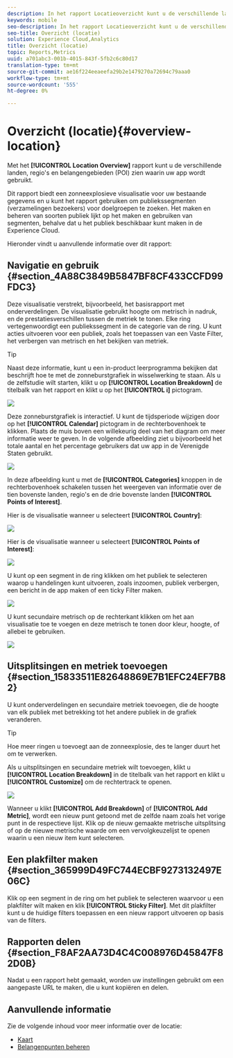```yaml
---
description: In het rapport Locatieoverzicht kunt u de verschillende landen, regio's en belangenpunten zien waarin uw app wordt gebruikt.
keywords: mobile
seo-description: In het rapport Locatieoverzicht kunt u de verschillende landen, regio's en belangenpunten zien waarin uw app wordt gebruikt.
seo-title: Overzicht (locatie)
solution: Experience Cloud,Analytics
title: Overzicht (locatie)
topic: Reports,Metrics
uuid: a701abc3-001b-4015-843f-5fb2c6c80d17
translation-type: tm+mt
source-git-commit: ae16f224eeaeefa29b2e1479270a72694c79aaa0
workflow-type: tm+mt
source-wordcount: '555'
ht-degree: 0%

---
```



# Overzicht (locatie){#overview-location}

Met het **[!UICONTROL Location Overview]** rapport kunt u de verschillende landen, regio&#39;s en belangengebieden (POI) zien waarin uw app wordt gebruikt.

Dit rapport biedt een zonneexplosieve visualisatie voor uw bestaande gegevens en u kunt het rapport gebruiken om publiekssegmenten (verzamelingen bezoekers) voor doelgroepen te zoeken. Het maken en beheren van soorten publiek lijkt op het maken en gebruiken van segmenten, behalve dat u het publiek beschikbaar kunt maken in de Experience Cloud.

Hieronder vindt u aanvullende informatie over dit rapport:

## Navigatie en gebruik {#section_4A88C3849B5847BF8CF433CCFD99FDC3}

Deze visualisatie verstrekt, bijvoorbeeld, het basisrapport met onderverdelingen. De visualisatie gebruikt hoogte om metrisch in nadruk, en de prestatiesverschillen tussen de metriek te tonen. Elke ring vertegenwoordigt een publiekssegment in de categorie van de ring. U kunt acties uitvoeren voor een publiek, zoals het toepassen van een Vaste Filter, het verbergen van metrisch en het bekijken van metriek.

>[!TIP]
>
>Naast deze informatie, kunt u een in-product leerprogramma bekijken dat beschrijft hoe te met de zonneburstgrafiek in wisselwerking te staan. Als u de zelfstudie wilt starten, klikt u op **[!UICONTROL Location Breakdown]** de titelbalk van het rapport en klikt u op het **[!UICONTROL i]** pictogram.

![](assets/location.png)

Deze zonneburstgrafiek is interactief. U kunt de tijdsperiode wijzigen door op het **[!UICONTROL Calendar]** pictogram in de rechterbovenhoek te klikken. Plaats de muis boven een willekeurig deel van het diagram om meer informatie weer te geven. In de volgende afbeelding ziet u bijvoorbeeld het totale aantal en het percentage gebruikers dat uw app in de Verenigde Staten gebruikt.

![](assets/location_mouse.png)

In deze afbeelding kunt u met de **[!UICONTROL Categories]** knoppen in de rechterbovenhoek schakelen tussen het weergeven van informatie over de tien bovenste landen, regio&#39;s en de drie bovenste landen **[!UICONTROL Points of Interest]**.

Hier is de visualisatie wanneer u selecteert **[!UICONTROL Country]**:

![](assets/location_countries.png)

Hier is de visualisatie wanneer u selecteert **[!UICONTROL Points of Interest]**:

![](assets/location_poi.png)

U kunt op een segment in de ring klikken om het publiek te selecteren waarop u handelingen kunt uitvoeren, zoals inzoomen, publiek verbergen, een bericht in de app maken of een ticky Filter maken.

![](assets/location_aud.png)

U kunt secundaire metrisch op de rechterkant klikken om het aan visualisatie toe te voegen en deze metrisch te tonen door kleur, hoogte, of allebei te gebruiken.

![](assets/location_secondary.png)

## Uitsplitsingen en metriek toevoegen {#section_15833511E82648869E7B1EFC24EF7B82}

U kunt onderverdelingen en secundaire metriek toevoegen, die de hoogte van elk publiek met betrekking tot het andere publiek in de grafiek veranderen.

>[!TIP]
>
>Hoe meer ringen u toevoegt aan de zonneexplosie, des te langer duurt het om te verwerken.

Als u uitsplitsingen en secundaire metriek wilt toevoegen, klikt u **[!UICONTROL Location Breakdown]** in de titelbalk van het rapport en klikt u **[!UICONTROL Customize]** om de rechtertrack te openen.

![](assets/location_rail.png)

Wanneer u klikt **[!UICONTROL Add Breakdown]** of **[!UICONTROL Add Metric]**, wordt een nieuw punt getoond met de zelfde naam zoals het vorige punt in de respectieve lijst. Klik op de nieuw gemaakte metrische uitsplitsing of op de nieuwe metrische waarde om een vervolgkeuzelijst te openen waarin u een nieuw item kunt selecteren.

## Een plakfilter maken {#section_365999D49FC744ECBF9273132497E06C}

Klik op een segment in de ring om het publiek te selecteren waarvoor u een plakfilter wilt maken en klik **[!UICONTROL Sticky Filter]**. Met dit plakfilter kunt u de huidige filters toepassen en een nieuw rapport uitvoeren op basis van de filters.

## Rapporten delen {#section_F8AF2AA73D4C4C008976D45847F82D0B}

Nadat u een rapport hebt gemaakt, worden uw instellingen gebruikt om een aangepaste URL te maken, die u kunt kopiëren en delen.

## Aanvullende informatie

Zie de volgende inhoud voor meer informatie over de locatie:

* [Kaart](/help/using/location/c-map-points.md)
* [Belangenpunten beheren](/help/using/location/t-manage-points.md)